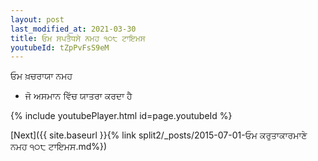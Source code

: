 ```yaml
---
layout: post
last_modified_at: 2021-03-30
title: ਓਮ ਸਪਤੈਧਸੇ ਨਮਹ ੧੦੮ ਟਾਇਮਸ
youtubeId: tZpPvFsS9eM
---
```

 
 
 ਓਮ ਖ਼ਚਰਾਯਾ ਨਮਹ  
 
 -  ਜੋ ਅਸਮਾਨ ਵਿੱਚ ਯਾਤਰਾ ਕਰਦਾ ਹੈ 
 
  
 
  
 
 
 
 
 
 


{% include youtubePlayer.html id=page.youtubeId %}
 
[Next]({{ site.baseurl }}{% link  split2/_posts/2015-07-01-ਓਮ ਕਰੁਤਾਕਾਰਮਾਣੇ ਨਮਹ ੧੦੮ ਟਾਇਮਸ.md%})
 
